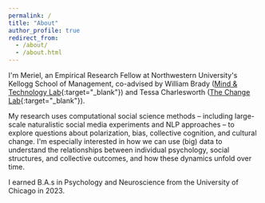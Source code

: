 ```yaml
---
permalink: /
title: "About"
author_profile: true
redirect_from: 
  - /about/
  - /about.html
---
```


I'm Meriel, an Empirical Research Fellow at Northwestern University's Kellogg School of Management, co-advised by William Brady ([Mind & Technology Lab](https://sites.google.com/u.northwestern.edu/mind-technology-lab){:target="_blank"}) and Tessa Charlesworth ([The Change Lab](https://sites.northwestern.edu/changelab/){:target="_blank"}).

My research uses computational social science methods – including large-scale naturalistic social media experiments and NLP approaches – to explore questions about polarization, bias, collective cognition, and cultural change. I'm especially interested in how we can use (big) data to understand the relationships between individual psychology, social structures, and collective outcomes, and how these dynamics unfold over time.

I earned B.A.s in Psychology and Neuroscience from the University of Chicago in 2023.
